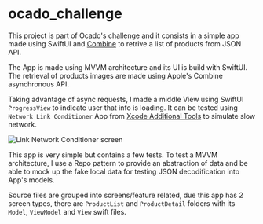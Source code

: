 # ocado_challenge

This project is part of Ocado's challenge and it consists in a simple app made using SwiftUI and [Combine](https://developer.apple.com/documentation/combine) to retrive a list of products from JSON API.

The App is made using MVVM architecture and its UI is build with SwiftUI. The retrieval of products images are made using Apple's Combine asynchronous API.

Taking advantage of async requests, I made a middle View using SwiftUI `ProgressView` to indicate user that info is loading. It can be tested using `Network Link Conditioner` App from [Xcode Additional Tools](https://developer.apple.com/download/all/?q=additional%20tools%20for%20xcode%2012) to simulate slow network.

![Link Network Conditioner screen](https://useyourloaf.com/blog/network-link-conditioner/002.png)


This app is very simple but contains a few tests. To test a MVVM architecture, I use a Repo pattern to provide an abstraction of data and be able to mock up the fake local data for testing JSON decodification into App's models.

Source files are grouped into screens/feature related, due this app has 2 screen types, there are `ProductList` and `ProductDetail` folders with its `Model`, `ViewModel` and `View` swift files.

